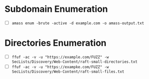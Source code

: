 # Subdomain Enumeration
- [ ] `amass enum -brute -active -d example.com -o amass-output.txt`
# Directories Enumeration
- [ ] `ffuf -ac -v -u "https://example.com/FUZZ" -w SecLists/Discovery/Web-Content/raft-small-directories.txt`
- [ ] `ffuf -ac -v -u "https://exampke.com/FUZZ" -w SecLists/Discovery/Web-Content/raft-small-files.txt`
